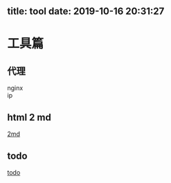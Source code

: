 title: tool
date: 2019-10-16 20:31:27
---
# 工具篇 
## 代理
nginx   
ip   

## html 2 md  
[2md](https://zshipu.com/2md/)


## todo
[todo](https://zshipu.com/todo/)
